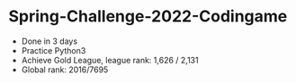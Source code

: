 # Spring-Challenge-2022-Codingame
- Done in 3 days
- Practice Python3
- Achieve Gold League, league rank: 1,626 / 2,131 
- Global rank: 2016/7695  
